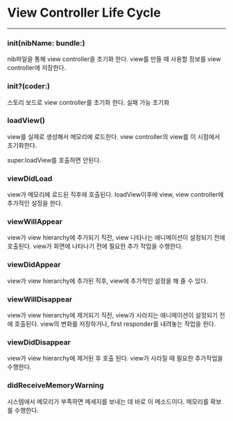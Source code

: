 # View Controller Life Cycle

---

### init(nibName: bundle:)

nib파일을 통해 view controller을 초기화 한다. view를 만들 때 사용할 정보를 view controller에 저장한다.



### init?(coder:) 

스토리 보드로 view controller를 초기화 한다. 실패 가능 초기화



### loadView()

view를 실제로 생성해서 메모리에 로드한다. view controller의 view를 이 시점에서 초기화한다.

super.loadView를 호출하면 안된다.



### viewDidLoad

view가 메모리에 로드된 직후에 호출된다. loadView이후에 view, view controller에 추가적인 설정을 한다.



### viewWillAppear

view가 view hierarchy에 추가되기 직전, view 나타나는 애니메이션이 설정되기 전에 호출된다. view가 화면에 나타나기 전에 필요한 추가 작업을 수행한다.



### viewDidAppear

view가 view hierarchy에 추가된 직후, view에 추가적인 설정을 해 줄 수 있다.



### viewWillDisappear

view가  view hierarchy에 제거되기 직전, view가 사라지는 애니메이션이 설정되기 전에 호출된다. view의 변화를 저장하거나, first responder를 내려놓는 작업을 한다.



### viewDidDisappear

view가  view hierarchy에 제거된 후 호출 된다. view가 사라질 때 필요한 추가작업을 수행한다.



### didReceiveMemoryWarning

시스템에서 메모리가 부족하면 메세지를 보내는 데 바로 이 메소드이다. 메모리를 확보를 수행한다.















